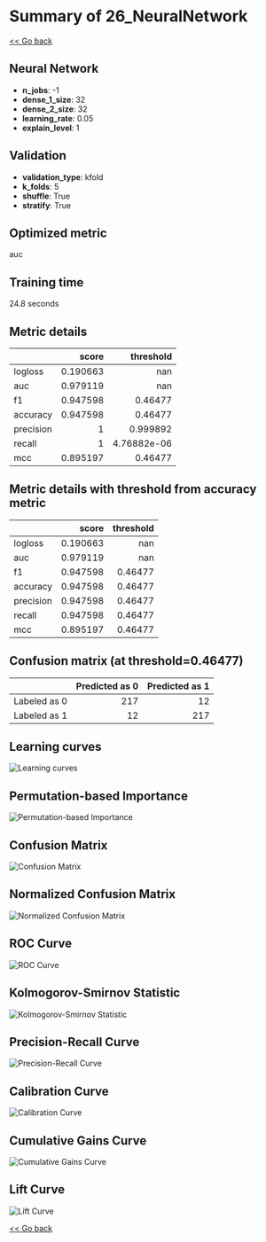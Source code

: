 # Summary of 26_NeuralNetwork

[<< Go back](../README.md)


## Neural Network
- **n_jobs**: -1
- **dense_1_size**: 32
- **dense_2_size**: 32
- **learning_rate**: 0.05
- **explain_level**: 1

## Validation
 - **validation_type**: kfold
 - **k_folds**: 5
 - **shuffle**: True
 - **stratify**: True

## Optimized metric
auc

## Training time

24.8 seconds

## Metric details
|           |    score |     threshold |
|:----------|---------:|--------------:|
| logloss   | 0.190663 | nan           |
| auc       | 0.979119 | nan           |
| f1        | 0.947598 |   0.46477     |
| accuracy  | 0.947598 |   0.46477     |
| precision | 1        |   0.999892    |
| recall    | 1        |   4.76882e-06 |
| mcc       | 0.895197 |   0.46477     |


## Metric details with threshold from accuracy metric
|           |    score |   threshold |
|:----------|---------:|------------:|
| logloss   | 0.190663 |   nan       |
| auc       | 0.979119 |   nan       |
| f1        | 0.947598 |     0.46477 |
| accuracy  | 0.947598 |     0.46477 |
| precision | 0.947598 |     0.46477 |
| recall    | 0.947598 |     0.46477 |
| mcc       | 0.895197 |     0.46477 |


## Confusion matrix (at threshold=0.46477)
|              |   Predicted as 0 |   Predicted as 1 |
|:-------------|-----------------:|-----------------:|
| Labeled as 0 |              217 |               12 |
| Labeled as 1 |               12 |              217 |

## Learning curves
![Learning curves](learning_curves.png)

## Permutation-based Importance
![Permutation-based Importance](permutation_importance.png)
## Confusion Matrix

![Confusion Matrix](confusion_matrix.png)


## Normalized Confusion Matrix

![Normalized Confusion Matrix](confusion_matrix_normalized.png)


## ROC Curve

![ROC Curve](roc_curve.png)


## Kolmogorov-Smirnov Statistic

![Kolmogorov-Smirnov Statistic](ks_statistic.png)


## Precision-Recall Curve

![Precision-Recall Curve](precision_recall_curve.png)


## Calibration Curve

![Calibration Curve](calibration_curve_curve.png)


## Cumulative Gains Curve

![Cumulative Gains Curve](cumulative_gains_curve.png)


## Lift Curve

![Lift Curve](lift_curve.png)



[<< Go back](../README.md)
